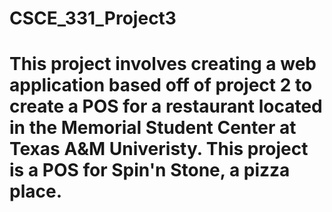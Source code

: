 # CSCE_331_Project3
# This project involves creating a web application based off of project 2 to create a POS for a restaurant  located in the Memorial Student Center at Texas A&M Univeristy. This project is a POS for Spin'n Stone, a pizza place.